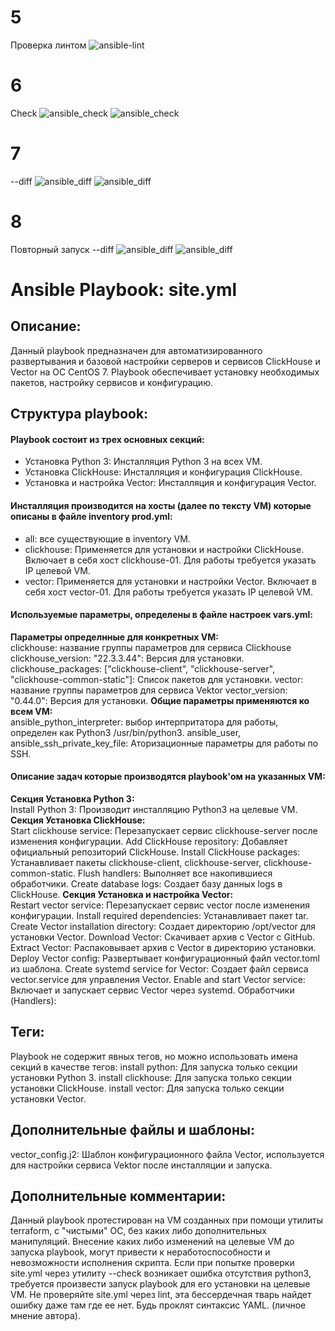 
# 5
Проверка линтом
![ansible-lint](https://github.com/GrizzlikovOleg/Netology/blob/tasks_ansible/ansible_02/ans_02_lint.png)
# 6
Check
![ansible_check](https://github.com/GrizzlikovOleg/Netology/blob/main/tasks_ansible/ansible_02/ans_02_check1.png)
![ansible_check](https://github.com/GrizzlikovOleg/Netology/blob/main/tasks_ansible/ansible_02/ans_02_check2.png)
# 7
--diff
![ansible_diff](https://github.com/GrizzlikovOleg/Netology/blob/main/tasks_ansible/ansible_02/ans_02_diff1.png)
![ansible_diff](https://github.com/GrizzlikovOleg/Netology/blob/main/tasks_ansible/ansible_02/ans_02_diff2.png)
# 8
Повторный запуск --diff
![ansible_diff](https://github.com/GrizzlikovOleg/Netology/blob/main/tasks_ansible/ansible_02/ans_02_diff1second.png)
![ansible_diff](https://github.com/GrizzlikovOleg/Netology/blob/main/tasks_ansible/ansible_02/ans_02_diff2second.png)



# Ansible Playbook: site.yml

## Описание: 
Данный playbook предназначен для автоматизированного развертывания и базовой настройки серверов и сервисов ClickHouse и Vector на ОС CentOS 7. Playbook обеспечивает установку необходимых пакетов, настройку сервисов и конфигурацию.

## Структура playbook: 
#### Playbook состоит из трех основных секций:
- Установка Python 3: Инсталляция Python 3 на всех VM.
- Установка ClickHouse: Инсталляция и конфигурация ClickHouse.
- Установка и настройка Vector: Инсталляция и конфигурация Vector.

#### Инсталляция производится на хосты (далее по тексту VM) которые описаны в файле inventory prod.yml:
- all: все существующие в inventory VM.
- clickhouse: Применяется для установки и настройки ClickHouse. Включает в себя хост clickhouse-01. Для работы требуется указать IP целевой VM. 
- vector: Применяется для установки и настройки Vector. Включает в себя хост vector-01. Для работы требуется указать IP целевой VM.

#### Используемые параметры, определены в файле настроек vars.yml:  
**Параметры определнные для конкретных VM:**  
clickhouse: название группы параметров для сервиса Clickhouse
clickhouse_version: "22.3.3.44": Версия для установки.
clickhouse_packages: ["clickhouse-client", "clickhouse-server", "clickhouse-common-static"]: Список пакетов для установки.
vector: название группы параметров для сервиса Vektor
vector_version: "0.44.0": Версия для установки.
**Общие параметры применяются ко всем VM:**  
ansible_python_interpreter: выбор интерпритатора для работы, определен как Python3 /usr/bin/python3.
ansible_user, ansible_ssh_private_key_file: Аторизационные параметры для работы по SSH.

#### Описание задач которые производятся playbook'ом на указанных VM:
**Секция Установка Python 3:**  
Install Python 3: Производит инсталляцию Python3 на целевые VM.
**Секция Установка ClickHouse:**  
Start clickhouse service: Перезапускает сервис clickhouse-server после изменения конфигурации.
Add ClickHouse repository: Добавляет официальный репозиторий ClickHouse.
Install ClickHouse packages: Устанавливает пакеты clickhouse-client, clickhouse-server, clickhouse-common-static.
Flush handlers: Выполняет все накопившиеся обработчики.
Create database logs: Создает базу данных logs в ClickHouse.
**Секция Установка и настройка Vector:**  
Restart vector service: Перезапускает сервис vector после изменения конфигурации.
Install required dependencies: Устанавливает пакет tar.
Create Vector installation directory: Создает директорию /opt/vector для установки Vector.
Download Vector: Скачивает архив с Vector с GitHub.
Extract Vector: Распаковывает архив с Vector в директорию установки.
Deploy Vector config: Развертывает конфигурационный файл vector.toml из шаблона.
Create systemd service for Vector: Создает файл сервиса vector.service для управления Vector.
Enable and start Vector service: Включает и запускает сервис Vector через systemd.
Обработчики (Handlers):

## Теги:
Playbook не содержит явных тегов, но можно использовать имена секций в качестве тегов:
install python: Для запуска только секции установки Python 3.
install clickhouse: Для запуска только секции установки ClickHouse.
install vector: Для запуска только секции установки Vector.

## Дополнительные файлы и шаблоны:
vector_config.j2: Шаблон конфигурационного файла Vector, используется для настройки сервиса Vektor после инсталляции и запуска.

## Дополнительные комментарии:
Данный playbook протестирован на VM созданных при помощи утилиты terraform, с "чистыми" ОС, без каких либо дополнительных манипуляций. Внесение каких либо изменений на целевые VM до запуска playbook, могут привести к неработоспособности и невозможности исполнения скрипта. 
Если при попытке проверки site.yml через утилиту --check возникает ошибка отсутствия python3, требуется произвести запуск playbook для его установки на целевые VM.
Не проверяйте site.yml через lint, эта бессердечная тварь найдет ошибку даже там где ее нет. 
Будь проклят синтаксис YAML. (личное мнение автора).